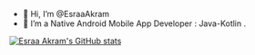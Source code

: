 - 👋 Hi, I’m @EsraaAkram
- 👀 I’m a Native Android Mobile App Developer : Java-Kotlin  .
<!-- - 🌱 I’m currently learning ...
- 💞️ I’m looking to collaborate on ...
- 📫 How to reach me ... -->

<!---
EsraaAkram/EsraaAkram is a ✨ special ✨ repository because its `README.md` (this file) appears on your GitHub profile.
You can click the Preview link to take a look at your changes.
--->

[![Esraa Akram's GitHub stats](https://github-readme-stats.vercel.app/api?username=EsraaAkram&count_private=true)](https://github.com/EsraaAkram/github-readme-stats&show_icons=true)



